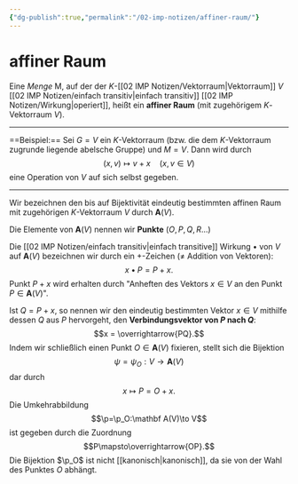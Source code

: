 ```yaml
---
{"dg-publish":true,"permalink":"/02-imp-notizen/affiner-raum/"}
---
```


# affiner Raum
Eine _Menge_ M, auf der der $K$-[[02 IMP Notizen/Vektorraum|Vektorraum]] $V$ [[02 IMP Notizen/einfach transitiv|einfach transitiv]] [[02 IMP Notizen/Wirkung|operiert]], heißt ein **affiner Raum** (mit zugehörigem $K$-Vektorraum $V$). 
___
==Beispiel:== Sei $G=V$ ein $K$-Vektorraum (bzw. die dem $K$-Vektorraum zugrunde liegende abelsche Gruppe) und $M=V$. Dann wird durch
$$
(x, v) \mapsto v+x\quad(x, v \in V)
$$
eine Operation von $V$ auf sich selbst gegeben.
___
Wir bezeichnen den bis auf Bijektivität eindeutig bestimmten affinen Raum mit zugehörigen $K$-Vektorraum $V$ durch $\mathbf{A}(V)$. 

Die Elemente von $\mathbf{A}(V)$ nennen wir **Punkte** ($O,P,Q,R...$)

Die [[02 IMP Notizen/einfach transitiv|einfach transitive]] Wirkung $\bullet$ von $V$ auf $\mathbf{A}(V)$ bezeichnen wir durch ein $+$-Zeichen ($\neq$ Addition von Vektoren): $$x\bullet P= P+x.$$ Punkt $P+x$ wird erhalten durch "Anheften des Vektors $x\in V$ an den Punkt $P\in\mathbf{A}(V)$". 

Ist $Q=P+x$, so nennen wir den eindeutig bestimmten Vektor $x\in V$ mithilfe dessen $Q$ aus $P$ hervorgeht, den **Verbindungsvektor von $P$ nach $Q$**: $$x = \overrightarrow{PQ}.$$
Indem wir schließlich einen Punkt $O\in\mathbf{A}(V)$ fixieren, stellt sich die Bijektion $$\psi=\psi_O:V\to\mathbf A(V)$$ dar durch $$x\mapsto P=O+x.$$
Die Umkehrabbildung $$\p=\p_O:\mathbf A(V)\to V$$ ist gegeben durch die Zuordnung $$P\mapsto\overrightarrow{OP}.$$
Die Bijektion $\p_O$ ist nicht [[kanonisch|kanonisch]], da sie von der Wahl des Punktes $O$ abhängt. 